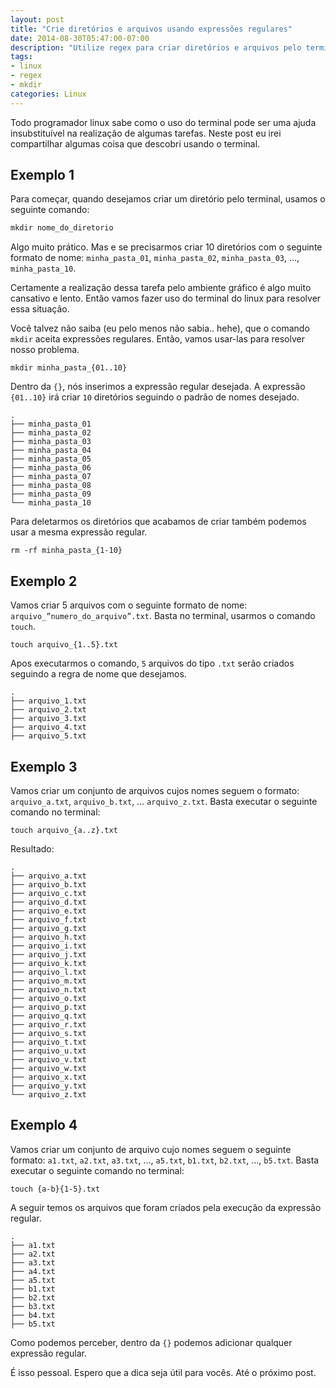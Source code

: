 ```yaml
---
layout: post
title: "Crie diretórios e arquivos usando expressões regulares"
date: 2014-08-30T05:47:00-07:00
description: "Utilize regex para criar diretórios e arquivos pelo terminal"
tags:
- linux
- regex
- mkdir
categories: Linux
---
```


Todo programador linux sabe como o uso do terminal pode ser uma ajuda insubstituível na realização de algumas tarefas. Neste post eu irei compartilhar algumas coisa que descobri usando o terminal.

## Exemplo 1

Para começar, quando desejamos criar um diretório pelo terminal, usamos o seguinte comando:

```powershell
mkdir nome_do_diretorio
```

Algo muito prático. Mas e se precisarmos criar 10 diretórios com o seguinte formato de nome: `minha_pasta_01`, `minha_pasta_02`, `minha_pasta_03`, ..., `minha_pasta_10`.

Certamente a realização dessa tarefa pelo ambiente gráfico é algo muito cansativo e lento. Então vamos fazer uso do terminal do linux para resolver essa situação.

Você talvez não saiba (eu pelo menos não sabia.. hehe), que o comando `mkdir` aceita expressões regulares. Então, vamos usar-las para resolver nosso problema.

```
mkdir minha_pasta_{01..10}
```

Dentro da `{}`, nós inserimos a expressão regular desejada. A expressão `{01..10}` irá criar `10` diretórios seguindo o padrão de nomes desejado.

```
.
├── minha_pasta_01
├── minha_pasta_02
├── minha_pasta_03
├── minha_pasta_04
├── minha_pasta_05
├── minha_pasta_06
├── minha_pasta_07
├── minha_pasta_08
├── minha_pasta_09
└── minha_pasta_10
```

Para deletarmos os diretórios que acabamos de criar também podemos usar a mesma expressão regular.

```
rm -rf minha_pasta_{1-10}
```
## Exemplo 2

Vamos criar 5 arquivos com o seguinte formato de nome: `arquivo_”numero_do_arquivo”.txt`. Basta no terminal, usarmos o comando `touch`.

```
touch arquivo_{1..5}.txt
```
Apos executarmos o comando, `5` arquivos do tipo `.txt` serão criados seguindo a regra de nome que desejamos.

```
.
├── arquivo_1.txt
├── arquivo_2.txt
├── arquivo_3.txt
├── arquivo_4.txt
├── arquivo_5.txt
```

## Exemplo 3

Vamos criar um conjunto de arquivos cujos nomes seguem o formato: `arquivo_a.txt`, `arquivo_b.txt`, … `arquivo_z.txt`. Basta executar o seguinte comando no terminal:

```
touch arquivo_{a..z}.txt
```
Resultado:

```
.
├── arquivo_a.txt
├── arquivo_b.txt
├── arquivo_c.txt
├── arquivo_d.txt
├── arquivo_e.txt
├── arquivo_f.txt
├── arquivo_g.txt
├── arquivo_h.txt
├── arquivo_i.txt
├── arquivo_j.txt
├── arquivo_k.txt
├── arquivo_l.txt
├── arquivo_m.txt
├── arquivo_n.txt
├── arquivo_o.txt
├── arquivo_p.txt
├── arquivo_q.txt
├── arquivo_r.txt
├── arquivo_s.txt
├── arquivo_t.txt
├── arquivo_u.txt
├── arquivo_v.txt
├── arquivo_w.txt
├── arquivo_x.txt
├── arquivo_y.txt
└── arquivo_z.txt
```

## Exemplo 4

Vamos criar um conjunto de arquivo cujo nomes seguem o seguinte formato: `a1.txt`, `a2.txt`, `a3.txt`, …, `a5.txt`, `b1.txt`, `b2.txt`, …, `b5.txt`. Basta executar o seguinte comando no terminal:

```
touch {a-b}{1-5}.txt
```
A seguir temos os arquivos que foram criados pela execução da expressão regular.

```
.
├── a1.txt
├── a2.txt
├── a3.txt
├── a4.txt
├── a5.txt
├── b1.txt
├── b2.txt
├── b3.txt
├── b4.txt
├── b5.txt
```
Como podemos perceber, dentro da `{}` podemos adicionar qualquer expressão regular.

É isso pessoal. Espero que a dica seja útil para vocês. Até o próximo post.
